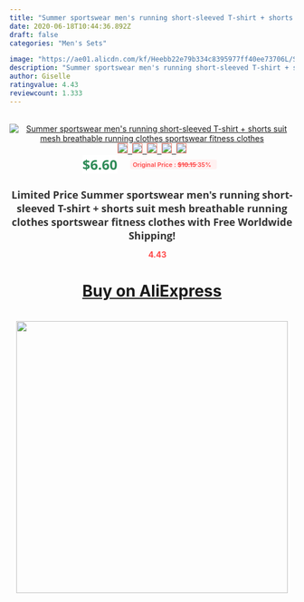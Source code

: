 ```yaml
---
title: "Summer sportswear men's running short-sleeved T-shirt + shorts suit mesh breathable running clothes sportswear fitness clothes"
date: 2020-06-18T10:44:36.892Z
draft: false
categories: "Men's Sets"

image: "https://ae01.alicdn.com/kf/Heebb22e79b334c8395977ff40ee73706L/Summer-sportswear-men-s-running-short-sleeved-T-shirt-shorts-suit-mesh-breathable-running-clothes-sportswear.jpg"
description: "Summer sportswear men's running short-sleeved T-shirt + shorts suit mesh breathable running clothes sportswear fitness clothes"
author: Giselle
ratingvalue: 4.43
reviewcount: 1.333
---
```

<br>
<div style="text-align: center;">
<a href="https://s.click.aliexpress.com/e/_AsjshP" target="_blank" rel="nofollow noopener noreferrer"><img alt="Summer sportswear men's running short-sleeved T-shirt + shorts suit mesh breathable running clothes sportswear fitness clothes" class="magnifier-image" src="https://ae01.alicdn.com/kf/Heebb22e79b334c8395977ff40ee73706L/Summer-sportswear-men-s-running-short-sleeved-T-shirt-shorts-suit-mesh-breathable-running-clothes-sportswear.jpg_640x640.jpg">
<br>
<img style="border:1px solid salmon" src="https://ae01.alicdn.com/kf/Heebb22e79b334c8395977ff40ee73706L/Summer-sportswear-men-s-running-short-sleeved-T-shirt-shorts-suit-mesh-breathable-running-clothes-sportswear.jpg_120x120.jpg">&nbsp;&nbsp;<img style="border:1px solid salmon" src="https://ae01.alicdn.com/kf/Hb4203d1b6666418394df13e1cae4d280w/Summer-sportswear-men-s-running-short-sleeved-T-shirt-shorts-suit-mesh-breathable-running-clothes-sportswear.jpg_120x120.jpg">&nbsp;&nbsp;<img style="border:1px solid salmon" src="https://ae01.alicdn.com/kf/H4062f7b9758f43358bfd5fe072afe63ey/Summer-sportswear-men-s-running-short-sleeved-T-shirt-shorts-suit-mesh-breathable-running-clothes-sportswear.jpg_120x120.jpg">&nbsp;&nbsp;<img style="border:1px solid salmon" src="https://ae01.alicdn.com/kf/Hee8debc6aaba4812bcc1c68d063b08c46/Summer-sportswear-men-s-running-short-sleeved-T-shirt-shorts-suit-mesh-breathable-running-clothes-sportswear.jpg_120x120.jpg">&nbsp;&nbsp;<img style="border:1px solid salmon" src="https://ae01.alicdn.com/kf/H1e346bc7bbc7451db34ab8577504469fw/Summer-sportswear-men-s-running-short-sleeved-T-shirt-shorts-suit-mesh-breathable-running-clothes-sportswear.jpg_120x120.jpg"></a></div><br0>
<div style="text-align: center;"><span style="background-color: white; border: 0px; box-sizing: border-box; color: seagreen; display: inline-block; font-family: &quot;open sans&quot; , &quot;arial&quot; , &quot;helvetica&quot; , sans-serif , &quot;heiti&quot;; font-size: 24px; font-stretch: inherit; font-weight: 700; line-height: inherit; margin: 0px 10px 0px 0px; padding: 0px; vertical-align: middle;">$6.60 </span>
<span style="background: rgb(255 , 241 , 241); border-radius: 3px; border: 0px; box-sizing: border-box; color: #ff4747; display: inline-block; font-family: inherit; font-size: 12px; font-stretch: inherit; font-style: inherit; font-variant: inherit; font-weight: 600; line-height: inherit; margin: 0px; padding: 2px 5px; transform: scale(0.9); vertical-align: middle;">Original Price : <b style="text-decoration: line-through;">$10.15 </b> 35%&nbsp;&nbsp;</span></div>
<h1 style="color: #333333; display: inline-block; font-family: &quot;open sans&quot; , &quot;arial&quot; , &quot;helvetica&quot; , sans-serif , &quot;heiti&quot;; font-size: 18px; font-stretch: inherit; font-weight: 700; text-align: center;">Limited Price Summer sportswear men's running short-sleeved T-shirt + shorts suit mesh breathable running clothes sportswear fitness clothes with Free Worldwide Shipping!</h1>
<div style="color: #ff4747; text-align: center;">
<img src="https://4.bp.blogspot.com/-M0ZcTcb-5uY/XleCXlxnR4I/AAAAAAAAAEc/OrjgMkXV1oMQFaCRZj5HQwOCBcu3w1FegCPcBGAYYCw/s1600/star.png" style="height: 15px;">&nbsp;<b>4.43</b></div>
<div class="button_cont" align="center"><a class="buynow_a" href="https://s.click.aliexpress.com/e/_AsjshP" target="_blank" rel="nofollow noopener noreferrer"><H1>Buy on AliExpress</H1></a></div><br>
<div class="separator" style="clear: both; text-align: center;">
<img src="https://lh3.googleusercontent.com/-pTy5HemUv9M/XlePHvY0dAI/AAAAAAAAAE4/0nX5iRUoIWY8eMW9Dpxeirr157OZliDIgCLcBGAsYHQ/s1600/badge.gif" width="480">
</div>
